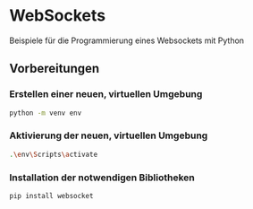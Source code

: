 # WebSockets
Beispiele für die Programmierung eines Websockets mit Python

## Vorbereitungen

### Erstellen einer neuen, virtuellen Umgebung

``` sh
python -m venv env
```

### Aktivierung der neuen, virtuellen Umgebung

``` sh
.\env\Scripts\activate
```

### Installation der notwendigen Bibliotheken

``` sh
pip install websocket
```